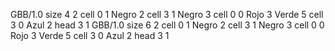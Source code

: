 <gs-board without-header> GBB/1.0
size 4 2
cell 0 1 Negro 2 
cell 3 1 Negro 3 
cell 0 0 Rojo 3 Verde 5 
cell 3 0 Azul 2 
head 3 1
 </gs-board>
<gs-board without-header> GBB/1.0
size 6 2
cell 0 1 Negro 2 
cell 3 1 Negro 3 
cell 0 0 Rojo 3 Verde 5 
cell 3 0 Azul 2 
head 3 1 </gs-board>